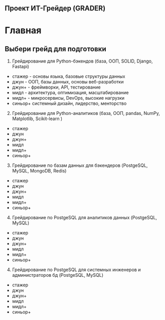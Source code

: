 

## Проект ИТ-Грейдер (GRADER)


# Главная 

## Выбери грейд для подготовки


1. Грейдирование для Python-бэкендов
(база, ООП, SOLID, Django, Fastapi)
* стажер - основы языка, базовые структуры данных
* джун - ООП, базы данных, основы веб-разработки
* джун+ - фреймворки, API, тестирование
* мидл - архитектура, оптимизация, масштабирование
* мидл+ - микросервисы, DevOps, высокие нагрузки
* синьор+  системный дизайн, лидерство, менторство



2. Грейдирование для Python-аналитиков
(база, ООП, pandas, NumPy, Matplotlib, Scikit-learn	)
* стажер 
* джун 
* джун+ 
* мидл 
* мидл+ 
* синьор+ 

3. Грейдирование по базам данных для бэкендеров 
(PostgeSQL, MySQL, MongoDB, Redis) 

* стажер 
* джун 
* джун+ 
* мидл 
* мидл+ 
* синьор+ 


4. Грейдирование по PostgeSQL для аналитиков данных
(PostgeSQL, MySQL)

* стажер 
* джун 
* джун+ 
* мидл 
* мидл+ 
* синьор+ 


4. Грейдирование по PostgeSQL для системных инженеров и администраторов бд
(PostgeSQL, MySQL)

* стажер 
* джун 
* джун+ 
* мидл 
* мидл+ 
* синьор+ 


